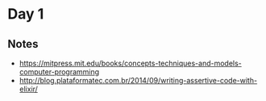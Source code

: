 # Day 1

## Notes

- https://mitpress.mit.edu/books/concepts-techniques-and-models-computer-programming
- http://blog.plataformatec.com.br/2014/09/writing-assertive-code-with-elixir/